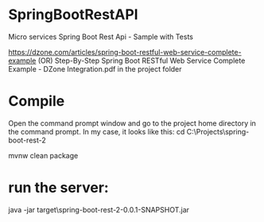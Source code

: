 # SpringBootRestAPI
Micro services Spring Boot Rest Api - Sample with Tests

https://dzone.com/articles/spring-boot-restful-web-service-complete-example
(OR)
Step-By-Step Spring Boot RESTful Web Service Complete Example - DZone Integration.pdf in the project folder


Compile
=======

Open the command prompt window and go to the project home directory in the command prompt. In my case, it looks like this:
cd C:\Projects\spring-boot-rest-2

mvnw clean package


run the server:
===============

java -jar target\spring-boot-rest-2-0.0.1-SNAPSHOT.jar